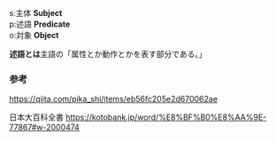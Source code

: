 s:主体 **Subject**  
p:述語 **Predicate**  
o:対象 **Object**

**述語とは**主語の「属性とか動作とかを表す部分である。」

### 参考

https://qiita.com/pika_shi/items/eb56fc205e2d670062ae

日本大百科全書
https://kotobank.jp/word/%E8%BF%B0%E8%AA%9E-77867#w-2000474


